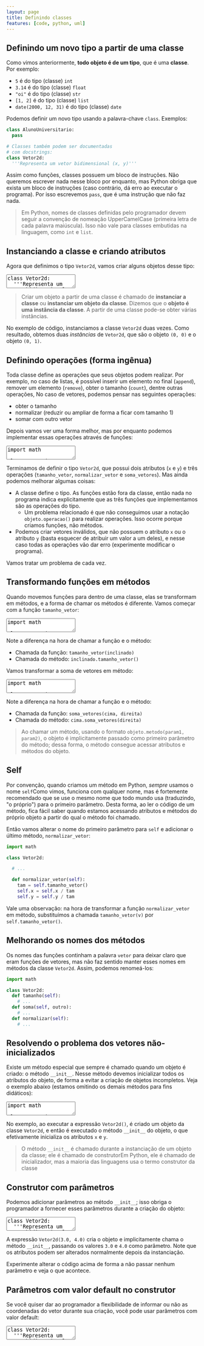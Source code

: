 ```yaml
---
layout: page
title: Definindo classes
features: [code, python, uml]
---
```


## Definindo um novo tipo a partir de uma classe

Como vimos anteriormente, **todo objeto é de um tipo**, que é uma **classe**. Por exemplo:

- `5` é do tipo (classe) `int`
- `3.14` é do tipo (classe) `float`
- `"oi"` é do tipo (classe) `str`
- `[1, 2]` é do tipo (classe) `list`
- `date(2000, 12, 31)` é do tipo (classe) `date`

Podemos definir um novo tipo usando a palavra-chave `class`. Exemplos:

```python
class AlunoUniversitario:
  pass

# Classes também podem ser documentadas
# com docstrings:
class Vetor2d:
  '''Representa um vetor bidimensional (x, y)'''
```

Assim como funções, classes possuem um bloco de instruções. Não queremos escrever nada nesse bloco por enquanto, mas Python obriga que exista um bloco de instruções (caso contrário, dá erro ao executar o programa). Por isso escrevemos `pass`, que é uma instrução que não faz nada.

> Em Python, nomes de classes definidas pelo programador devem seguir a convenção de nomeação UpperCamelCase (primeira letra de cada palavra maiúscula). Isso não vale para classes embutidas na linguagem, como `int` e `list`.

## Instanciando a classe e criando atributos

Agora que definimos o tipo `Vetor2d`, vamos criar alguns objetos desse tipo:

<textarea class="code lang-python">
class Vetor2d:
  '''Representa um vetor bidimensional (x, y)'''

nulo = Vetor2d()
nulo.x = 0.0
nulo.y = 0.0

cima = Vetor2d()
cima.x = 0.0
cima.y = 1.0

print(cima)
print(type(cima))
</textarea>

> Criar um objeto a partir de uma classe é chamado de **instanciar a classe** ou **instanciar um objeto da classe**. Dizemos que o **objeto é uma instância da classe**. A partir de uma classe pode-se obter várias instâncias.

No exemplo de código, instanciamos a classe `Vetor2d` duas vezes. Como resultado, obtemos duas *instâncias* de `Vetor2d`, que são o objeto `(0, 0)` e o objeto `(0, 1)`.

## Definindo operações (forma ingênua)

Toda classe define as operações que seus objetos podem realizar. Por exemplo, no caso de listas, é possível inserir um elemento no final (`append`), remover um elemento (`remove`), obter o tamanho (`count`), dentre outras operações, No caso de vetores, podemos pensar nas seguintes operações:

- obter o tamanho
- normalizar (reduzir ou ampliar de forma a ficar com tamanho 1)
- somar com outro vetor

Depois vamos ver uma forma melhor, mas por enquanto podemos implementar essas operações através de funções:

<textarea class="code lang-python">
import math

class Vetor2d:
  '''Representa um vetor bidimensional (x, y)'''

def tamanho_vetor(v):
  return math.sqrt(v.x ** 2 + v.y ** 2)

def normalizar_vetor(v):
  tam = tamanho_vetor(v)
  v.x = v.x / tam
  v.y = v.y / tam

def soma_vetores(v, outro):
  novo = Vetor2d()
  novo.x = v.x + outro.x
  novo.y = v.y + outro.y
  return novo

# Exemplo de uso
cima = Vetor2d()
cima.x = 0.0
cima.y = 1.0

direita = Vetor2d()
direita.x = 1.0
direita.y = 0.0

inclinado = soma_vetores(cima, direita)
print(tamanho_vetor(inclinado))
normalizar_vetor(inclinado)
print(inclinado.x, inclinado.y)
</textarea>

Terminamos de definir o tipo `Vetor2d`, que possui dois atributos (`x` e `y`) e três operações (`tamanho_vetor`, `normalizar_vetor` e `soma_vetores`). Mas ainda podemos melhorar algumas coisas:

- A classe define o tipo. As funções estão fora da classe, então nada no programa indica explicitamente que as três funções que implementamos são as operações do tipo.
  - Um problema relacionado é que não conseguimos usar a notação `objeto.operacao()` para realizar operações. Isso ocorre porque criamos funções, não métodos.
- Podemos criar vetores inválidos, que não possuem o atributo `x` ou o atributo `y` (basta esquecer de atribuir um valor a um deles), e nesse caso todas as operações vão dar erro (experimente modificar o programa).

Vamos tratar um problema de cada vez.

## Transformando funções em métodos

Quando movemos funções para dentro de uma classe, elas se transformam em métodos, e a forma de chamar os métodos é diferente. Vamos começar com a função `tamanho_vetor`:

<textarea class="code lang-python">
import math

class Vetor2d:
  '''Representa um vetor bidimensional (x, y)'''

  def tamanho_vetor(v):
    return math.sqrt(v.x ** 2 + v.y ** 2)

# Cria vetor
inclinado = Vetor2d()
inclinado.x = 1.0
inclinado.y = 1.0
# Calcula tamanho
tam = inclinado.tamanho_vetor()
print(tam)
</textarea>

Note a diferença na hora de chamar a função e o método:

- Chamada da função: `tamanho_vetor(inclinado)`
- Chamada do método: `inclinado.tamanho_vetor()`

Vamos transformar a soma de vetores em método:

<textarea class="code lang-python">
import math

class Vetor2d:
  '''Representa um vetor bidimensional (x, y)'''

  def tamanho_vetor(v):
    return math.sqrt(v.x ** 2 + v.y ** 2)

  def soma_vetores(v, outro):
    novo = Vetor2d()
    novo.x = v.x + outro.x
    novo.y = v.y + outro.y
    return novo

# Cria vetor
cima = Vetor2d()
cima.x = 0.0
cima.y = 1.0

direita = Vetor2d()
direita.x = 1.0
direita.y = 0.0
# Cria vetor com a soma dos dois
inclinado = cima.soma_vetores(direita)
print(inclinado.x, inclinado.y)
</textarea>

Note a diferença na hora de chamar a função e o método:

- Chamada da função: `soma_vetores(cima, direita)`
- Chamada do método: `cima.soma_vetores(direita)`

> Ao chamar um método, usando o formato `objeto.metodo(param1, param2)`, o objeto é implicitamente passado como primeiro parâmetro do método; dessa forma, o método consegue acessar atributos e métodos do objeto.

## Self

Por convenção, quando criamos um método em Python, *sempre* <span class="tooltip">usamos o nome `self`<span class="tooltiptext">Como vimos, funciona com qualquer nome, mas é fortemente recomendado que se use o mesmo nome que todo mundo usa</span></span> (traduzindo, "o próprio") para o primeiro parâmetro. Desta forma, ao ler o código de um método, fica fácil saber quando estamos acessando atributos e métodos do próprio objeto a partir do qual o método foi chamado.

Então vamos alterar o nome do primeiro parâmetro para `self` e adicionar o último método, `normalizar_vetor`:

```python
import math

class Vetor2d:

  # ...

  def normalizar_vetor(self):
    tam = self.tamanho_vetor()
    self.x = self.x / tam
    self.y = self.y / tam
```

Vale uma observação: na hora de transformar a função `normalizar_vetor` em método, substituímos a chamada `tamanho_vetor(v)` por `self.tamanho_vetor()`.

## Melhorando os nomes dos métodos

Os nomes das funções continham a palavra `vetor` para deixar claro que eram funções de vetores, mas não faz sentido manter esses nomes em métodos da classe `Vetor2d`. Assim, podemos renomeá-los:

```python
import math

class Vetor2d:
  def tamanho(self):
    # ...
  def soma(self, outro):
    # ...
  def normalizar(self):
    # ...
```

## Resolvendo o problema dos vetores não-inicializados

Existe um método especial que sempre é chamado quando um objeto é criado: o método `__init__`. Nesse método devemos inicializar todos os atributos do objeto, de forma a evitar a criação de objetos incompletos. Veja o exemplo abaixo (estamos omitindo os demais métodos para fins didáticos):

<textarea class="code lang-python">
import math

class Vetor2d:
  '''Representa um vetor bidimensional (x, y)'''
  
  def __init__(self):
    self.x = 0.0
    self.y = 0.0

vec = Vetor2d()
print(vec.x, vec.y)
</textarea>

No exemplo, ao executar a expressão `Vetor2d()`, é criado um objeto da classe `Vetor2d`, e então é executado o método `__init__` do objeto, o que efetivamente inicializa os atributos `x` e `y`.

> O método `__init__` é chamado durante a instanciação de um objeto da classe; ele é chamado de <span class="tooltip">construtor<span class="tooltiptext">Em Python, ele é chamado de inicializador, mas a maioria das linguagens usa o termo construtor</span></span> da classe

## Construtor com parâmetros

Podemos adicionar parâmetros ao método `__init__`; isso obriga o programador a fornecer esses parâmetros durante a criação do objeto:

<textarea class="code lang-python">
class Vetor2d:
  '''Representa um vetor bidimensional (x, y)'''
  def __init__(self, x, y):
    self.x = x
    self.y = y

vec = Vetor2d(3.0, 4.0)
print(vec.x, vec.y)
vec.x = 5.0
print(vec.x, vec.y)
</textarea>

A expressão `Vetor2d(3.0, 4.0)` cria o objeto e implicitamente chama o método `__init__`, passando os valores `3.0` e `4.0` como parâmetro. Note que os atributos podem ser alterados normalmente depois da instanciação.

Experimente alterar o código acima de forma a não passar nenhum parâmetro e veja o que acontece.

## Parâmetros com valor default no construtor

Se você quiser dar ao programador a flexibilidade de informar ou não as coordenadas do vetor durante sua criação, você pode usar parâmetros com valor default:

<textarea class="code lang-python">
class Vetor2d:
  '''Representa um vetor bidimensional (x, y)'''
  def __init__(self, x=0.0, y=0.0):
    self.x = x
    self.y = y

zero = Vetor2d()
direita = Vetor2d(1.0)
cima = Vetor2d(0.0, 1.0)
print(zero.x, zero.y)
print(direita.x, direita.y)
print(cima.x, cima.y)
</textarea>